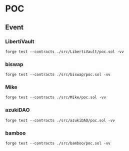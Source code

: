 # POC

## Event

### LibertiVault

```shell
forge test --contracts ./src/LibertiVault/poc.sol -vv
```

### biswap

```shell
forge test --contracts ./src/biswap/poc.sol -vv
```

### Mike

```shell
forge test --contracts ./src/Mike/poc.sol -vv
```

### azukiDAO

```shell
forge test --contracts ./src/azukiDAO/poc.sol -vv
```

### bamboo

```shell
forge test --contracts ./src/bamboo/poc.sol -vv
```
